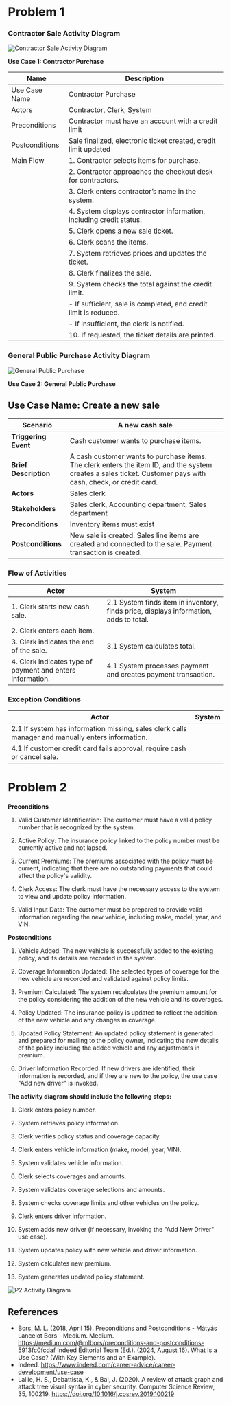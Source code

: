 # Problem 1

### Contractor Sale Activity Diagram
![Contractor Sale Activity Diagram](https://github.com/joycebrofar/04-Use-Case-Modeling/blob/main/Contractor%20Sale%20activity%20diagram.drawio.png)

**Use Case 1: Contractor Purchase**

| Name | Description |
| ----------- | ----------- |
| Use Case Name | Contractor Purchase |
| Actors | Contractor, Clerk, System |
| Preconditions | Contractor must have an account with a credit limit |
| Postconditions | Sale finalized, electronic ticket created, credit limit updated |
| Main Flow | 1. Contractor selects items for purchase. |
|| 2. Contractor approaches the checkout desk for contractors.
|| 3. Clerk enters contractor’s name in the system.
|| 4. System displays contractor information, including credit status.
|| 5. Clerk opens a new sale ticket.
|| 6. Clerk scans the items.
|| 7. System retrieves prices and updates the ticket.
|| 8. Clerk finalizes the sale.
|| 9. System checks the total against the credit limit.
|| - If sufficient, sale is completed, and credit limit is reduced.
|| - If insufficient, the clerk is notified.
|| 10. If requested, the ticket details are printed. |


### General Public Purchase Activity Diagram
![General Public Purchase](https://github.com/joycebrofar/04-Use-Case-Modeling/blob/main/General%20public%20purchase.drawio.png)

**Use Case 2: General Public Purchase**

## Use Case Name: Create a new sale

| **Scenario**           | A new cash sale                                                                                                                                       |
|------------------------|-------------------------------------------------------------------------------------------------------------------------------------------------------|
| **Triggering Event**    | Cash customer wants to purchase items.                                                                                                               |
| **Brief Description**   | A cash customer wants to purchase items. The clerk enters the item ID, and the system creates a sales ticket. Customer pays with cash, check, or credit card. |
| **Actors**              | Sales clerk                                                                                                                                           |
| **Stakeholders**        | Sales clerk, Accounting department, Sales department                                                                                                  |
| **Preconditions**       | Inventory items must exist                                                                                                                            |
| **Postconditions**      | New sale is created. Sales line items are created and connected to the sale. Payment transaction is created.                                            |

### Flow of Activities

| **Actor**                                  | **System**                                                                                   |
|--------------------------------------------|----------------------------------------------------------------------------------------------|
| 1. Clerk starts new cash sale.             | 2.1 System finds item in inventory, finds price, displays information, adds to total.         |
| 2. Clerk enters each item.                 |                                                                                              |
| 3. Clerk indicates the end of the sale.    | 3.1 System calculates total.                                                                 |
| 4. Clerk indicates type of payment and enters information. | 4.1 System processes payment and creates payment transaction. |

### Exception Conditions

| **Actor**                                  | **System**                                                                                   |
|--------------------------------------------|----------------------------------------------------------------------------------------------|
| 2.1 If system has information missing, sales clerk calls manager and manually enters information. | |
| 4.1 If customer credit card fails approval, require cash or cancel sale.                       | |


# Problem 2

**Preconditions**

1. Valid Customer Identification: The customer must have a valid policy number that is recognized by the system.

2. Active Policy: The insurance policy linked to the policy number must be currently active and not lapsed.

3. Current Premiums: The premiums associated with the policy must be current, indicating that there are no outstanding payments that could affect the policy's validity.

4. Clerk Access: The clerk must have the necessary access to the system to view and update policy information.

5. Valid Input Data: The customer must be prepared to provide valid information regarding the new vehicle, including make, model, year, and VIN.


**Postconditions**
1. Vehicle Added: The new vehicle is successfully added to the existing policy, and its details are recorded in the system.

2. Coverage Information Updated: The selected types of coverage for the new vehicle are recorded and validated against policy limits.

3. Premium Calculated: The system recalculates the premium amount for the policy considering the addition of the new vehicle and its coverages.

4. Policy Updated: The insurance policy is updated to reflect the addition of the new vehicle and any changes in coverage.

5. Updated Policy Statement: An updated policy statement is generated and prepared for mailing to the policy owner, indicating the new details of the policy including the added vehicle and any adjustments in premium.

6. Driver Information Recorded: If new drivers are identified, their information is recorded, and if they are new to the policy, the use case "Add new driver" is invoked.


**The activity diagram should include the following steps:**
1. Clerk enters policy number.

2. System retrieves policy information.

3. Clerk verifies policy status and coverage capacity.

4. Clerk enters vehicle information (make, model, year, VIN).

5. System validates vehicle information.

6. Clerk selects coverages and amounts.

7. System validates coverage selections and amounts.

8. System checks coverage limits and other vehicles on the policy.

9. Clerk enters driver information.

10. System adds new driver (if necessary, invoking the "Add New Driver" use case).

11. System updates policy with new vehicle and driver information.

12. System calculates new premium.

13. System generates updated policy statement.


![P2 Activity Diagram](https://github.com/joycebrofar/04-Use-Case-Modeling/blob/main/P2%20Activity%20diagram.png)

## References

- Bors, M. L. (2018, April 15). Preconditions and Postconditions - Mátyás Lancelot Bors - Medium. Medium. https://medium.com/@mlbors/preconditions-and-postconditions-5913fc0fcdaf Indeed Editorial Team (Ed.). (2024, August 16). What Is a Use Case? (With Key Elements and an Example).
- Indeed. https://www.indeed.com/career-advice/career-development/use-case
- Lallie, H. S., Debattista, K., & Bal, J. (2020). A review of attack graph and attack tree visual syntax in cyber security. Computer Science Review, 35, 100219. https://doi.org/10.1016/j.cosrev.2019.100219
